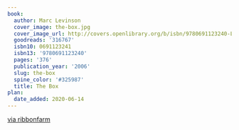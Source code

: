 ```yaml
---
book:
  author: Marc Levinson
  cover_image: the-box.jpg
  cover_image_url: http://covers.openlibrary.org/b/isbn/9780691123240-L.jpg
  goodreads: '316767'
  isbn10: 0691123241
  isbn13: '9780691123240'
  pages: '376'
  publication_year: '2006'
  slug: the-box
  spine_color: '#325987'
  title: The Box
plan:
  date_added: 2020-06-14
---
```


[via ribbonfarm](https://www.ribbonfarm.com/2009/07/07/the-epic-story-of-container-shipping/)
